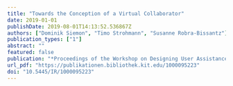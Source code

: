 ```yaml
---
title: "Towards the Conception of a Virtual Collaborator"
date: 2019-01-01
publishDate: 2019-08-01T14:13:52.536867Z
authors: ["Dominik Siemon", "Timo Strohmann", "Susanne Robra-Bissantz"]
publication_types: ["1"]
abstract: ""
featured: false
publication: "*Proceedings of the Workshop on Designing User Assistance in Intelligent Systems, Stockholm, Sweden, 2019. Ed.: S. Morana*"
url_pdf: "https://publikationen.bibliothek.kit.edu/1000095223"
doi: "10.5445/IR/1000095223"
---
```


